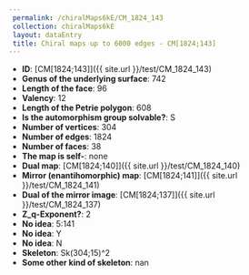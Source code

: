 ```yaml
--- 
 permalink: /chiralMaps6kE/CM_1824_143 
 collection: chiralMaps6kE
 layout: dataEntry
 title: Chiral maps up to 6000 edges - CM[1824;143]
---
```


- **ID**: [CM[1824;143]]({{ site.url }}/test/CM_1824_143)
- **Genus of the underlying surface**: 742
- **Length of the face**: 96
- **Valency**: 12
- **Length of the Petrie polygon**: 608
- **Is the automorphism group solvable?**: S
- **Number of vertices**: 304
- **Number of edges**: 1824
- **Number of faces**: 38
- **The map is self-**: none
- **Dual map**: [CM[1824;140]]({{ site.url }}/test/CM_1824_140)
- **Mirror (enantihomorphic) map**: [CM[1824;141]]({{ site.url }}/test/CM_1824_141)
- **Dual of the mirror image**: [CM[1824;137]]({{ site.url }}/test/CM_1824_137)
- **Z_q-Exponent?**: 2
- **No idea**:  5:141
- **No idea**: Y
- **No idea**: N
- **Skeleton**: Sk(304;15)^2
- **Some other kind of skeleton**: nan
